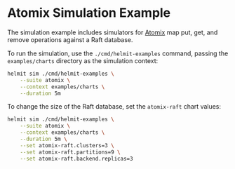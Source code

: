 # Atomix Simulation Example

The simulation example includes simulators for [Atomix](https://atomix.io) map put, get, and remove operations
against a Raft database.

To run the simulation, use the `./cmd/helmit-examples` command, passing the `examples/charts` directory as the
simulation context:

```bash
helmit sim ./cmd/helmit-examples \
    --suite atomix \
    --context examples/charts \
    --duration 5m
```

To change the size of the Raft database, set the `atomix-raft` chart values:

```bash
helmit sim ./cmd/helmit-examples \
    --suite atomix \
    --context examples/charts \
    --duration 5m \
    --set atomix-raft.clusters=3 \
    --set atomix-raft.partitions=9 \
    --set atomix-raft.backend.replicas=3
```
